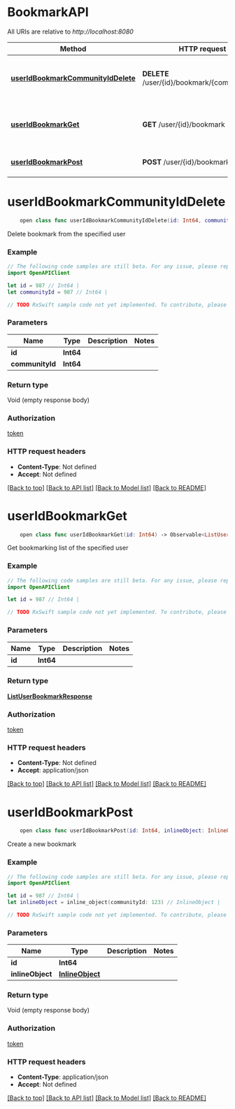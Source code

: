 # BookmarkAPI

All URIs are relative to *http://localhost:8080*

Method | HTTP request | Description
------------- | ------------- | -------------
[**userIdBookmarkCommunityIdDelete**](BookmarkAPI.md#useridbookmarkcommunityiddelete) | **DELETE** /user/{id}/bookmark/{community_id} | Delete bookmark from the specified user
[**userIdBookmarkGet**](BookmarkAPI.md#useridbookmarkget) | **GET** /user/{id}/bookmark | Get bookmarking list of the specified user
[**userIdBookmarkPost**](BookmarkAPI.md#useridbookmarkpost) | **POST** /user/{id}/bookmark | Create a new bookmark


# **userIdBookmarkCommunityIdDelete**
```swift
    open class func userIdBookmarkCommunityIdDelete(id: Int64, communityId: Int64) -> Observable<Void>
```

Delete bookmark from the specified user

### Example 
```swift
// The following code samples are still beta. For any issue, please report via http://github.com/OpenAPITools/openapi-generator/issues/new
import OpenAPIClient

let id = 987 // Int64 | 
let communityId = 987 // Int64 | 

// TODO RxSwift sample code not yet implemented. To contribute, please open a ticket via http://github.com/OpenAPITools/openapi-generator/issues/new
```

### Parameters

Name | Type | Description  | Notes
------------- | ------------- | ------------- | -------------
 **id** | **Int64** |  | 
 **communityId** | **Int64** |  | 

### Return type

Void (empty response body)

### Authorization

[token](../README.md#token)

### HTTP request headers

 - **Content-Type**: Not defined
 - **Accept**: Not defined

[[Back to top]](#) [[Back to API list]](../README.md#documentation-for-api-endpoints) [[Back to Model list]](../README.md#documentation-for-models) [[Back to README]](../README.md)

# **userIdBookmarkGet**
```swift
    open class func userIdBookmarkGet(id: Int64) -> Observable<ListUserBookmarkResponse>
```

Get bookmarking list of the specified user

### Example 
```swift
// The following code samples are still beta. For any issue, please report via http://github.com/OpenAPITools/openapi-generator/issues/new
import OpenAPIClient

let id = 987 // Int64 | 

// TODO RxSwift sample code not yet implemented. To contribute, please open a ticket via http://github.com/OpenAPITools/openapi-generator/issues/new
```

### Parameters

Name | Type | Description  | Notes
------------- | ------------- | ------------- | -------------
 **id** | **Int64** |  | 

### Return type

[**ListUserBookmarkResponse**](ListUserBookmarkResponse.md)

### Authorization

[token](../README.md#token)

### HTTP request headers

 - **Content-Type**: Not defined
 - **Accept**: application/json

[[Back to top]](#) [[Back to API list]](../README.md#documentation-for-api-endpoints) [[Back to Model list]](../README.md#documentation-for-models) [[Back to README]](../README.md)

# **userIdBookmarkPost**
```swift
    open class func userIdBookmarkPost(id: Int64, inlineObject: InlineObject) -> Observable<Void>
```

Create a new bookmark

### Example 
```swift
// The following code samples are still beta. For any issue, please report via http://github.com/OpenAPITools/openapi-generator/issues/new
import OpenAPIClient

let id = 987 // Int64 | 
let inlineObject = inline_object(communityId: 123) // InlineObject | 

// TODO RxSwift sample code not yet implemented. To contribute, please open a ticket via http://github.com/OpenAPITools/openapi-generator/issues/new
```

### Parameters

Name | Type | Description  | Notes
------------- | ------------- | ------------- | -------------
 **id** | **Int64** |  | 
 **inlineObject** | [**InlineObject**](InlineObject.md) |  | 

### Return type

Void (empty response body)

### Authorization

[token](../README.md#token)

### HTTP request headers

 - **Content-Type**: application/json
 - **Accept**: Not defined

[[Back to top]](#) [[Back to API list]](../README.md#documentation-for-api-endpoints) [[Back to Model list]](../README.md#documentation-for-models) [[Back to README]](../README.md)

